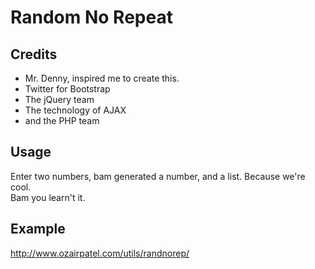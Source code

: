 <h1>Random No Repeat</h1>
<h2>Credits</h2>
<ul>
<li>Mr. Denny, inspired me to create this.</li>
<li>Twitter for Bootstrap</li>
<li>The jQuery team</li>
<li>The technology of AJAX</li>
<li>and the PHP team</li>
</ul>
<h2>Usage</h2>
Enter two numbers, bam generated a number, and a list. Because we're cool.<br>
Bam you learn't it.
<h2>Example</h2>
<a href="http://www.ozairpatel.com/utils/randnorep/">http://www.ozairpatel.com/utils/randnorep/</a>
